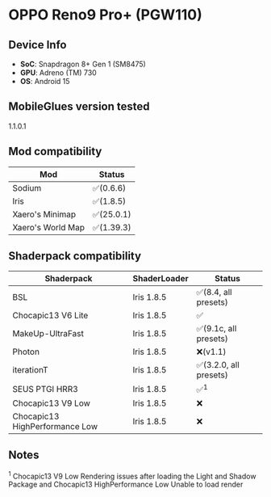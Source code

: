 # OPPO Reno9 Pro+ (PGW110)

## Device Info

- **SoC**: Snapdragon 8+ Gen 1 (SM8475)
- **GPU**: Adreno (TM) 730
- **OS**: Android 15

## MobileGlues version tested

1.1.0.1

## Mod compatibility

|**Mod**|**Status**|
|---|---|
| Sodium | ✅(0.6.6) |
| Iris | ✅(1.8.5) |
| Xaero's Minimap | ✅(25.0.1) |
| Xaero's World Map | ✅(1.39.3) |

## Shaderpack compatibility

|**Shaderpack** | **ShaderLoader** | **Status** 
|---|---|----|
| BSL | Iris 1.8.5 | ✅(8.4, all presets) |
| Chocapic13 V6 Lite | Iris 1.8.5 | ✅ |
| MakeUp-UltraFast | Iris 1.8.5 | ✅(9.1c, all presets) |
| Photon | Iris 1.8.5 | ❌(v1.1) |
| iterationT | Iris 1.8.5 | ✅(3.2.0, all presets) |
| SEUS PTGI HRR3 | Iris 1.8.5 | ✅<sup>1</sup> |
| Chocapic13 V9 Low | Iris 1.8.5 | ❌ |
| Chocapic13 HighPerformance Low | Iris 1.8.5 | ❌ |

## Notes

<sup>1</sup> Chocapic13 V9 Low Rendering issues after loading the Light and Shadow Package and Chocapic13 HighPerformance Low Unable to load render